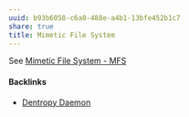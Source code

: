 ```yaml
---
uuid: b93b6058-c6a0-488e-a4b1-13bfe452b1c7
share: true
title: Mimetic File System
---
```

See [Mimetic File System - MFS](/174ec832-c137-4d44-b581-3e552e0c047e)

#### Backlinks

* [Dentropy Daemon](/15c66694-3dc9-4115-afb8-887a6e52ffea)